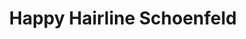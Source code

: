 ---
title: "Happy Hairline Schoenfeld"
url: /schwuelper/happy-hairline-schoenfeld/
shop: Friseur
---